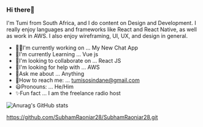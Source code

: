 ### Hi there👋

I'm Tumi from South Africa, and I do content on Design and Development. I really enjoy languages and frameworks like React and React Native, as well as work in AWS.
I also enjoy wireframing, UI, UX, and design in general.


- 🧑‍💻I'm currently working on ... My New Chat App
- 🌱I'm currently Learning ... Vue js   
- 👯I'm looking to collaborate on ... React JS
- 🤔I'm looking for help with ... AWS
- 📰Ask me about ... Anything
- 📧How to reach me: ... tumisosindane@gmail.com
- 😃Pronouns: ... He/Him
- ✨Fun fact ... I am the freelance radio host

![Anurag's GitHub stats](https://github-readme-stats.vercel.app/api?username=tumiso-sindane&show_icons=true&theme=radical)

https://github.com/SubhamRaoniar28/SubhamRaoniar28.git

